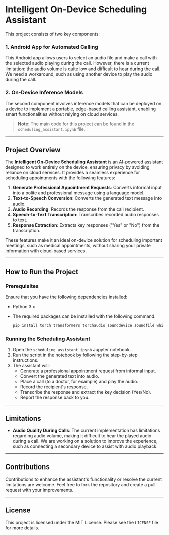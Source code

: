 # Intelligent On-Device Scheduling Assistant

This project consists of two key components:

### 1. Android App for Automated Calling
This Android app allows users to select an audio file and make a call with the selected audio playing during the call. However, there is a current limitation: the audio volume is quite low and difficult to hear during the call. We need a workaround, such as using another device to play the audio during the call.

### 2. On-Device Inference Models
The second component involves inference models that can be deployed on a device to implement a portable, edge-based calling assistant, enabling smart functionalities without relying on cloud services.


> **Note**: The main code for this project can be found in the `scheduling_assistant.ipynb` file.

---

## Project Overview

The **Intelligent On-Device Scheduling Assistant** is an AI-powered assistant designed to work entirely on the device, ensuring privacy by avoiding reliance on cloud services. It provides a seamless experience for scheduling appointments with the following features:

1. **Generate Professional Appointment Requests**: Converts informal input into a polite and professional message using a language model.
2. **Text-to-Speech Conversion**: Converts the generated text message into audio.
3. **Audio Recording**: Records the response from the call recipient.
4. **Speech-to-Text Transcription**: Transcribes recorded audio responses to text.
5. **Response Extraction**: Extracts key responses ("Yes" or "No") from the transcription.

These features make it an ideal on-device solution for scheduling important meetings, such as medical appointments, without sharing your private information with cloud-based services.

---

## How to Run the Project

### Prerequisites

Ensure that you have the following dependencies installed:

- Python 3.x
- The required packages can be installed with the following command:

   ```bash
   pip install torch transformers torchaudio sounddevice soundfile whisperspeech
   ```

### Running the Scheduling Assistant

1. Open the `scheduling_assistant.ipynb` Jupyter notebook.
2. Run the script in the notebook by following the step-by-step instructions.
3. The assistant will:
   - Generate a professional appointment request from informal input.
   - Convert the generated text into audio.
   - Place a call (to a doctor, for example) and play the audio.
   - Record the recipient's response.
   - Transcribe the response and extract the key decision (Yes/No).
   - Report the response back to you.

---

## Limitations

- **Audio Quality During Calls**: The current implementation has limitations regarding audio volume, making it difficult to hear the played audio during a call. We are working on a solution to improve the experience, such as connecting a secondary device to assist with audio playback.

---

## Contributions

Contributions to enhance the assistant's functionality or resolve the current limitations are welcome. Feel free to fork the repository and create a pull request with your improvements.

---

## License

This project is licensed under the MIT License. Please see the `LICENSE` file for more details.

